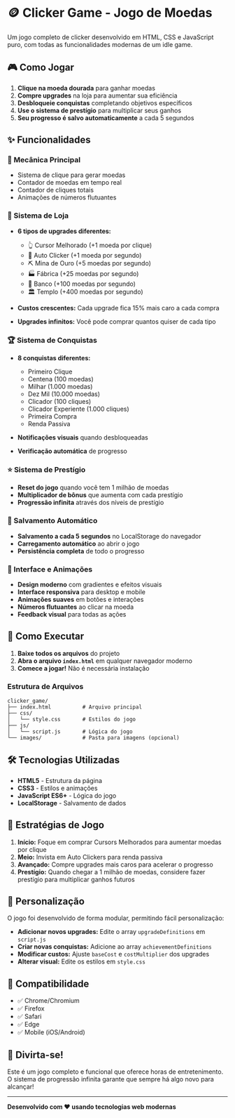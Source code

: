 # 🪙 Clicker Game - Jogo de Moedas

Um jogo completo de clicker desenvolvido em HTML, CSS e JavaScript puro, com todas as funcionalidades modernas de um idle game.

## 🎮 Como Jogar

1. **Clique na moeda dourada** para ganhar moedas
2. **Compre upgrades** na loja para aumentar sua eficiência
3. **Desbloqueie conquistas** completando objetivos específicos
4. **Use o sistema de prestígio** para multiplicar seus ganhos
5. **Seu progresso é salvo automaticamente** a cada 5 segundos

## ✨ Funcionalidades

### 🎯 Mecânica Principal
- Sistema de clique para gerar moedas
- Contador de moedas em tempo real
- Contador de cliques totais
- Animações de números flutuantes

### 🏪 Sistema de Loja
- **6 tipos de upgrades diferentes:**
  - 👆 Cursor Melhorado (+1 moeda por clique)
  - 🤖 Auto Clicker (+1 moeda por segundo)
  - ⛏️ Mina de Ouro (+5 moedas por segundo)
  - 🏭 Fábrica (+25 moedas por segundo)
  - 🏦 Banco (+100 moedas por segundo)
  - 🏛️ Templo (+400 moedas por segundo)

- **Custos crescentes:** Cada upgrade fica 15% mais caro a cada compra
- **Upgrades infinitos:** Você pode comprar quantos quiser de cada tipo

### 🏆 Sistema de Conquistas
- **8 conquistas diferentes:**
  - Primeiro Clique
  - Centena (100 moedas)
  - Milhar (1.000 moedas)
  - Dez Mil (10.000 moedas)
  - Clicador (100 cliques)
  - Clicador Experiente (1.000 cliques)
  - Primeira Compra
  - Renda Passiva

- **Notificações visuais** quando desbloqueadas
- **Verificação automática** de progresso

### ⭐ Sistema de Prestígio
- **Reset do jogo** quando você tem 1 milhão de moedas
- **Multiplicador de bônus** que aumenta com cada prestígio
- **Progressão infinita** através dos níveis de prestígio

### 💾 Salvamento Automático
- **Salvamento a cada 5 segundos** no LocalStorage do navegador
- **Carregamento automático** ao abrir o jogo
- **Persistência completa** de todo o progresso

### 🎨 Interface e Animações
- **Design moderno** com gradientes e efeitos visuais
- **Interface responsiva** para desktop e mobile
- **Animações suaves** em botões e interações
- **Números flutuantes** ao clicar na moeda
- **Feedback visual** para todas as ações

## 🚀 Como Executar

1. **Baixe todos os arquivos** do projeto
2. **Abra o arquivo `index.html`** em qualquer navegador moderno
3. **Comece a jogar!** Não é necessária instalação

### Estrutura de Arquivos
```
clicker_game/
├── index.html          # Arquivo principal
├── css/
│   └── style.css       # Estilos do jogo
├── js/
│   └── script.js       # Lógica do jogo
└── images/             # Pasta para imagens (opcional)
```

## 🛠️ Tecnologias Utilizadas

- **HTML5** - Estrutura da página
- **CSS3** - Estilos e animações
- **JavaScript ES6+** - Lógica do jogo
- **LocalStorage** - Salvamento de dados

## 🎯 Estratégias de Jogo

1. **Início:** Foque em comprar Cursors Melhorados para aumentar moedas por clique
2. **Meio:** Invista em Auto Clickers para renda passiva
3. **Avançado:** Compre upgrades mais caros para acelerar o progresso
4. **Prestígio:** Quando chegar a 1 milhão de moedas, considere fazer prestígio para multiplicar ganhos futuros

## 🔧 Personalização

O jogo foi desenvolvido de forma modular, permitindo fácil personalização:

- **Adicionar novos upgrades:** Edite o array `upgradeDefinitions` em `script.js`
- **Criar novas conquistas:** Adicione ao array `achievementDefinitions`
- **Modificar custos:** Ajuste `baseCost` e `costMultiplier` dos upgrades
- **Alterar visual:** Edite os estilos em `style.css`

## 📱 Compatibilidade

- ✅ Chrome/Chromium
- ✅ Firefox
- ✅ Safari
- ✅ Edge
- ✅ Mobile (iOS/Android)

## 🎉 Divirta-se!

Este é um jogo completo e funcional que oferece horas de entretenimento. O sistema de progressão infinita garante que sempre há algo novo para alcançar!

---

**Desenvolvido com ❤️ usando tecnologias web modernas**


